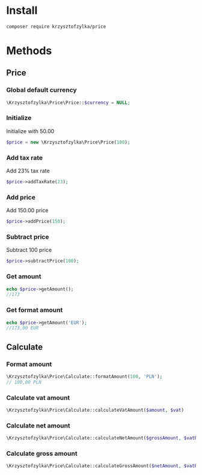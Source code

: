 # Install
```bash
composer require krzysztofzylka/price
```

# Methods
## Price
### Global default currency
```php
\Krzysztofzylka\Price\Price::$currency = NULL;
```
### Initialize
Initialize with 50.00
```php
$price = new \Krzysztofzylka\Price\Price(100);
```
### Add tax rate
Add 23% tax rate
```php
$price->addTaxRate(23);
```
### Add price
Add 150.00 price
```php
$price->addPrice(150);
```
### Subtract price
Subtract 100 price
```php
$price->subtractPrice(100);
```
### Get amount
```php
echo $price->getAmount();
//173
```
### Get format amount
```php
echo $price->getAmount('EUR');
//173,00 EUR
```
## Calculate
### Format amount
```php
\Krzysztofzylka\Price\Calculate::formatAmount(100, 'PLN');
// 100,00 PLN
```
### Calculate vat amount
```php
\Krzysztofzylka\Price\Calculate::calculateVatAmount($amount, $vat)
```
### Calculate net amount
```php
\Krzysztofzylka\Price\Calculate::calculateNetAmount($grossAmount, $vatRate)
```
### Calculate gross amount
```php
\Krzysztofzylka\Price\Calculate::calculateGrossAmount($netAmount, $vatRate)
```